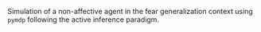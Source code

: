 Simulation of a non-affective agent in the fear 
generalization context using `pymdp` following the active inference paradigm.





